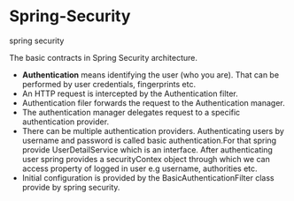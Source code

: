 # Spring-Security
spring security

The basic contracts in Spring Security architecture.
- **Authentication** means identifying the user (who you are). That can be performed by user credentials, fingerprints etc.
- An HTTP request is intercepted by the Authentication filter.
- Authentication filer forwards the request to the Authentication manager.
- The authentication manager delegates request to a specific authentication provider.
- There can be multiple authentication providers. Authenticating users by username and password is called basic authentication.For that spring provide UserDetailService which is an interface. After authenticating user spring provides a securityContex object through which we can access property of logged in user e.g username, authorities etc.
- Initial configuration is provided by the BasicAuthenticationFilter class provide by spring security.  